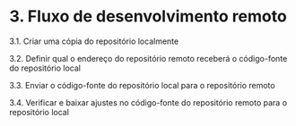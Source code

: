 # 3. Fluxo de desenvolvimento remoto

3.1. Criar uma cópia do repositório localmente

3.2. Definir qual o endereço do repositório remoto receberá o código-fonte do repositório local

3.3. Enviar o código-fonte do repositório local para o repositório remoto

3.4. Verificar e baixar ajustes no código-fonte do repositório remoto para o repositório local
